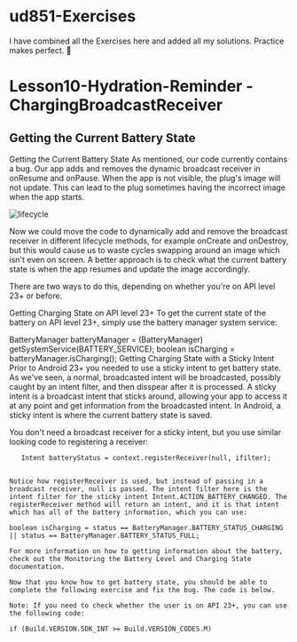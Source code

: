 
# ud851-Exercises
I have combined all the Exercises here and added all my solutions. Practice makes perfect. 🚀 

# Lesson10-Hydration-Reminder - ChargingBroadcastReceiver

## Getting the Current Battery State

Getting the Current Battery State
As mentioned, our code currently contains a bug. Our app adds and removes the dynamic broadcast receiver in onResume and onPause. When the app is not visible, the plug's image will not update. This can lead to the plug sometimes having the incorrect image when the app starts.

![lifecycle](https://user-images.githubusercontent.com/11560987/45581678-18623900-b868-11e8-861b-852d0a2986e3.png)


Now we could move the code to dynamically add and remove the broadcast receiver in different lifecycle methods, for example onCreate and onDestroy, but this would cause us to waste cycles swapping around an image which isn't even on screen. A better approach is to check what the current battery state is when the app resumes and update the image accordingly.

There are two ways to do this, depending on whether you're on API level 23+ or before.

Getting Charging State on API level 23+
To get the current state of the battery on API level 23+, simply use the battery manager system service:

BatteryManager batteryManager = (BatteryManager) getSystemService(BATTERY_SERVICE);
boolean isCharging = batteryManager.isCharging();
Getting Charging State with a Sticky Intent
Prior to Android 23+ you needed to use a sticky intent to get battery state. As we've seen, a normal, broadcasted intent will be broadcasted, possibly caught by an intent filter, and then disspear after it is processed. A sticky intent is a broadcast intent that sticks around, allowing your app to access it at any point and get information from the broadcasted intent. In Android, a sticky intent is where the current battery state is saved.

You don't need a broadcast receiver for a sticky intent, but you use similar looking code to registering a receiver:


```IntentFilter ifilter = new IntentFilter(Intent.ACTION_BATTERY_CHANGED);
   Intent batteryStatus = context.registerReceiver(null, ifilter);
  
   
Notice how registerReceiver is used, but instead of passing in a broadcast receiver, null is passed. The intent filter here is the intent filter for the sticky intent Intent.ACTION_BATTERY_CHANGED. The registerReceiver method will return an intent, and it is that intent which has all of the battery information, which you can use:

boolean isCharging = status == BatteryManager.BATTERY_STATUS_CHARGING || status == BatteryManager.BATTERY_STATUS_FULL;

For more information on how to getting information about the battery, check out the Monitoring the Battery Level and Charging State documentation.

Now that you know how to get battery state, you should be able to complete the following exercise and fix the bug. The code is below.

Note: If you need to check whether the user is on API 23+, you can use the following code:

if (Build.VERSION.SDK_INT >= Build.VERSION_CODES.M)
